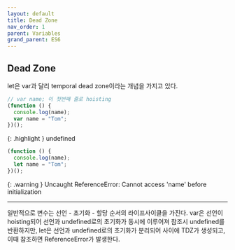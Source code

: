 ```yaml
---
layout: default
title: Dead Zone
nav_order: 1
parent: Variables
grand_parent: ES6
---
```


## Dead Zone

let은 var과 달리 temporal dead zone이라는 개념을 가지고 있다.

```js
// var name; 이 첫번째 줄로 hoisting
(function () {
  console.log(name);
  var name = "Tom";
})();
```

{: .highlight }
undefined

```js
(function () {
  console.log(name);
  let name = "Tom";
})();
```

{: .warning }
Uncaught ReferenceError: Cannot access 'name' before initialization

---

일반적으로 변수는 선언 - 초기화 - 할당 순서의 라이프사이클을 가진다. var은 선언이 hoisting되어 선언과 undefined로의 초기화가 동시에 이루어져 참조시 undefined를 반환하지만, let은 선언과 undefined로의 초기화가 분리되어 사이에 TDZ가 생성되고, 이때 참조하면 ReferenceError가 발생한다.
